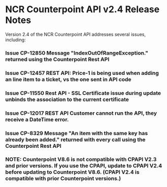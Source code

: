 # NCR Counterpoint API v2.4 Release Notes
Version 2.4 of the NCR Counterpoint API addresses several issues, including:

### Issue CP-12850 Message "IndexOutOfRangeException." returned using the Counterpoint Rest API
### Issue CP-12457 REST API: Price-1 is being used when adding an line item to a ticket, vs the one sent in API code
### Issue CP-11550 Rest API - SSL Certificate issue during update unbinds the association to the current certificate
### Issue CP-12017 REST API Customer cannot run the API, they receive a DateTime error.
### Issue CP-8329 Message "An item with the same key has already been added." returned with every call using the Counterpoint Rest API

### NOTE: Counterpoint V8.6 is not compatible with CPAPI V2.3 and prior versions. If you use the CPAPI, update to CPAPI V2.4 before updating to Counterpoint V8.6. (CPAPI V2.4 is compatible with prior Counterpoint versions.)

